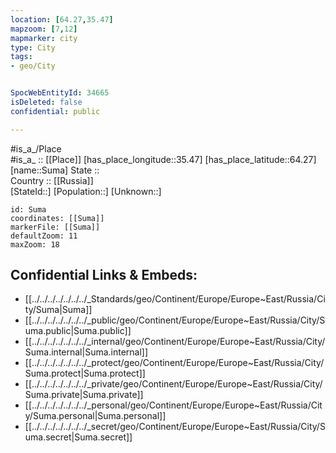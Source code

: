 ```yaml
---
location: [64.27,35.47] 
mapzoom: [7,12] 
mapmarker: city 
type: City
tags:
- geo/City


SpocWebEntityId: 34665
isDeleted: false
confidential: public

---
```

#is_a_/Place  
#is_a_ :: [[Place]] 
[has_place_longitude::35.47] 
[has_place_latitude::64.27] 
[name::Suma] 
State ::  
Country :: [[Russia]]  
[StateId::] 
[Population::] 
[Unknown::] 


```leaflet
id: Suma
coordinates: [[Suma]] 
markerFile: [[Suma]] 
defaultZoom: 11 
maxZoom: 18
```


## Confidential Links & Embeds: 
- [[../../../../../../../_Standards/geo/Continent/Europe/Europe~East/Russia/City/Suma|Suma]] 
- [[../../../../../../../_public/geo/Continent/Europe/Europe~East/Russia/City/Suma.public|Suma.public]] 
- [[../../../../../../../_internal/geo/Continent/Europe/Europe~East/Russia/City/Suma.internal|Suma.internal]] 
- [[../../../../../../../_protect/geo/Continent/Europe/Europe~East/Russia/City/Suma.protect|Suma.protect]] 
- [[../../../../../../../_private/geo/Continent/Europe/Europe~East/Russia/City/Suma.private|Suma.private]] 
- [[../../../../../../../_personal/geo/Continent/Europe/Europe~East/Russia/City/Suma.personal|Suma.personal]] 
- [[../../../../../../../_secret/geo/Continent/Europe/Europe~East/Russia/City/Suma.secret|Suma.secret]] 
